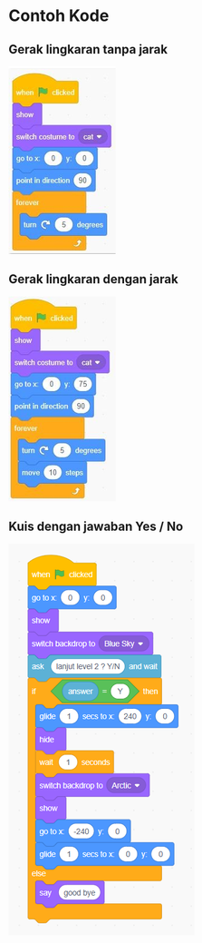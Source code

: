 # Contoh Kode 
## Gerak lingkaran tanpa jarak
![](gerak-lingkar.png)
## Gerak lingkaran dengan jarak
![](gerak-lingkar-jarak.png)
## Kuis dengan jawaban Yes / No
![](kuis-yesno.png)
